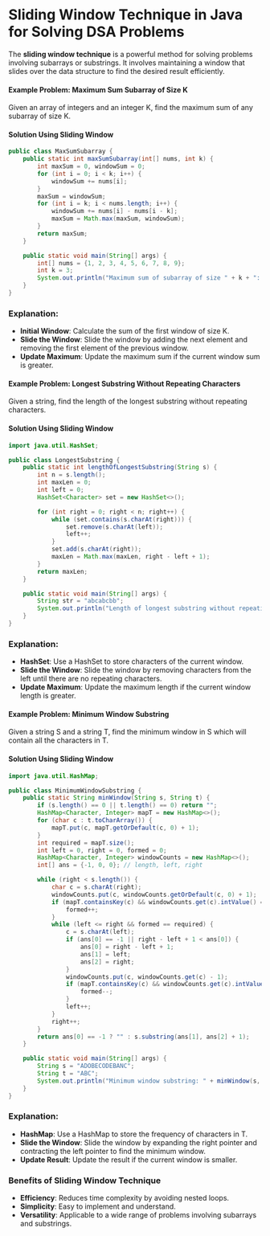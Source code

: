# Sliding Window Technique in Java for Solving DSA Problems

The **sliding window technique** is a powerful method for solving problems involving subarrays or substrings. It involves maintaining a window that slides over the data structure to find the desired result efficiently.

#### Example Problem: Maximum Sum Subarray of Size K
Given an array of integers and an integer K, find the maximum sum of any subarray of size K.

#### Solution Using Sliding Window
```java
public class MaxSumSubarray {
    public static int maxSumSubarray(int[] nums, int k) {
        int maxSum = 0, windowSum = 0;
        for (int i = 0; i < k; i++) {
            windowSum += nums[i];
        }
        maxSum = windowSum;
        for (int i = k; i < nums.length; i++) {
            windowSum += nums[i] - nums[i - k];
            maxSum = Math.max(maxSum, windowSum);
        }
        return maxSum;
    }

    public static void main(String[] args) {
        int[] nums = {1, 2, 3, 4, 5, 6, 7, 8, 9};
        int k = 3;
        System.out.println("Maximum sum of subarray of size " + k + ": " + maxSumSubarray(nums, k)); // Output: 24
    }
}
```

### Explanation:
- **Initial Window**: Calculate the sum of the first window of size K.
- **Slide the Window**: Slide the window by adding the next element and removing the first element of the previous window.
- **Update Maximum**: Update the maximum sum if the current window sum is greater.

#### Example Problem: Longest Substring Without Repeating Characters
Given a string, find the length of the longest substring without repeating characters.

#### Solution Using Sliding Window
```java
import java.util.HashSet;

public class LongestSubstring {
    public static int lengthOfLongestSubstring(String s) {
        int n = s.length();
        int maxLen = 0;
        int left = 0;
        HashSet<Character> set = new HashSet<>();

        for (int right = 0; right < n; right++) {
            while (set.contains(s.charAt(right))) {
                set.remove(s.charAt(left));
                left++;
            }
            set.add(s.charAt(right));
            maxLen = Math.max(maxLen, right - left + 1);
        }
        return maxLen;
    }

    public static void main(String[] args) {
        String str = "abcabcbb";
        System.out.println("Length of longest substring without repeating characters: " + lengthOfLongestSubstring(str)); // Output: 3
    }
}
```

### Explanation:
- **HashSet**: Use a HashSet to store characters of the current window.
- **Slide the Window**: Slide the window by removing characters from the left until there are no repeating characters.
- **Update Maximum**: Update the maximum length if the current window length is greater.

#### Example Problem: Minimum Window Substring
Given a string S and a string T, find the minimum window in S which will contain all the characters in T.

#### Solution Using Sliding Window
```java
import java.util.HashMap;

public class MinimumWindowSubstring {
    public static String minWindow(String s, String t) {
        if (s.length() == 0 || t.length() == 0) return "";
        HashMap<Character, Integer> mapT = new HashMap<>();
        for (char c : t.toCharArray()) {
            mapT.put(c, mapT.getOrDefault(c, 0) + 1);
        }
        int required = mapT.size();
        int left = 0, right = 0, formed = 0;
        HashMap<Character, Integer> windowCounts = new HashMap<>();
        int[] ans = {-1, 0, 0}; // length, left, right

        while (right < s.length()) {
            char c = s.charAt(right);
            windowCounts.put(c, windowCounts.getOrDefault(c, 0) + 1);
            if (mapT.containsKey(c) && windowCounts.get(c).intValue() == mapT.get(c).intValue()) {
                formed++;
            }
            while (left <= right && formed == required) {
                c = s.charAt(left);
                if (ans[0] == -1 || right - left + 1 < ans[0]) {
                    ans[0] = right - left + 1;
                    ans[1] = left;
                    ans[2] = right;
                }
                windowCounts.put(c, windowCounts.get(c) - 1);
                if (mapT.containsKey(c) && windowCounts.get(c).intValue() < mapT.get(c).intValue()) {
                    formed--;
                }
                left++;
            }
            right++;
        }
        return ans[0] == -1 ? "" : s.substring(ans[1], ans[2] + 1);
    }

    public static void main(String[] args) {
        String s = "ADOBECODEBANC";
        String t = "ABC";
        System.out.println("Minimum window substring: " + minWindow(s, t)); // Output: "BANC"
    }
}
```

### Explanation:
- **HashMap**: Use a HashMap to store the frequency of characters in T.
- **Slide the Window**: Slide the window by expanding the right pointer and contracting the left pointer to find the minimum window.
- **Update Result**: Update the result if the current window is smaller.

### Benefits of Sliding Window Technique
- **Efficiency**: Reduces time complexity by avoiding nested loops.
- **Simplicity**: Easy to implement and understand.
- **Versatility**: Applicable to a wide range of problems involving subarrays and substrings.
